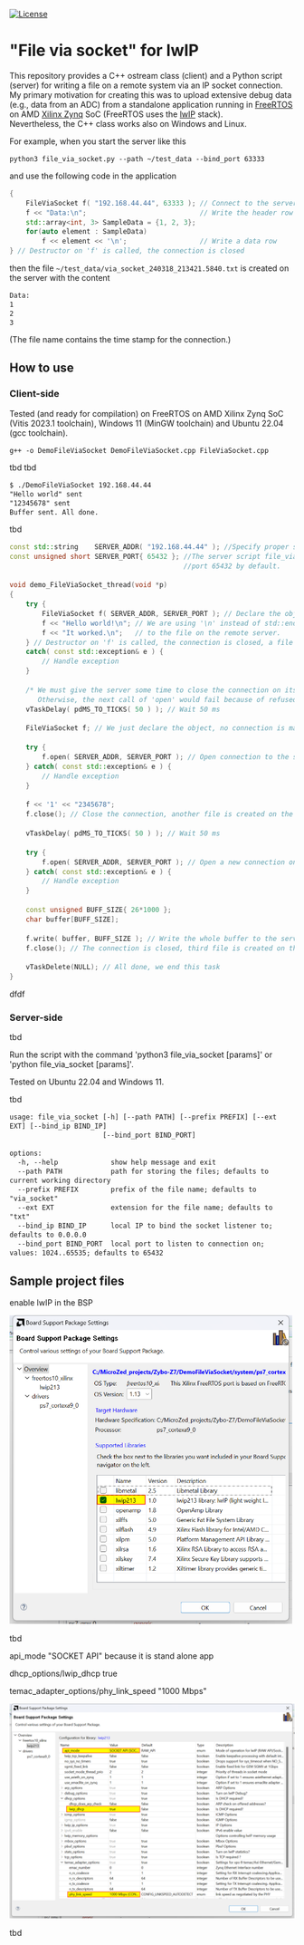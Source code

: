 [![License](https://img.shields.io/badge/License-BSD_2--Clause-orange.svg)](https://opensource.org/licenses/BSD-2-Clause)
# "File via socket" for lwIP
This repository provides a C++ ostream class (client) and a Python script (server) for writing a file on a remote system via an IP socket connection.  
My primary motivation for creating this was to upload extensive debug data (e.g., data from an ADC) from a standalone application running in [FreeRTOS](https://xilinx-wiki.atlassian.net/wiki/spaces/A/pages/18842141/FreeRTOS) on AMD [Xilinx Zynq](https://www.xilinx.com/products/silicon-devices/soc/zynq-7000.html) SoC (FreeRTOS uses the [lwIP](https://savannah.nongnu.org/projects/lwip/) stack).  
Nevertheless, the C++ class works also on Windows and Linux.

For example, when you start the server like this

```
python3 file_via_socket.py --path ~/test_data --bind_port 63333
```

and use the following code in the application

```c++
{
    FileViaSocket f( "192.168.44.44", 63333 ); // Connect to the server
    f << "Data:\n";                            // Write the header row
    std::array<int, 3> SampleData = {1, 2, 3};
    for(auto element : SampleData)
        f << element << '\n';                  // Write a data row
} // Destructor on 'f' is called, the connection is closed
```

then the file `~/test_data/via_socket_240318_213421.5840.txt` is created on the server with the content

```
Data:
1
2
3
```

(The file name contains the time stamp for the connection.)

## How to use

### Client-side

Tested (and ready for compilation) on FreeRTOS on AMD Xilinx Zynq SoC (Vitis 2023.1 toolchain),
Windows 11 (MinGW toolchain) and Ubuntu 22.04 (gcc toolchain).

```
g++ -o DemoFileViaSocket DemoFileViaSocket.cpp FileViaSocket.cpp
```

tbd tbd

```
$ ./DemoFileViaSocket 192.168.44.44
"Hello world" sent
"12345678" sent
Buffer sent. All done.
```

tbd

```c++
const std::string    SERVER_ADDR( "192.168.44.44" ); //Specify proper server address here
const unsigned short SERVER_PORT{ 65432 }; //The server script file_via_socket.py uses
                                           //port 65432 by default.

void demo_FileViaSocket_thread(void *p)
{
    try {
        FileViaSocket f( SERVER_ADDR, SERVER_PORT ); // Declare the object and open the connection
        f << "Hello world!\n"; // We are using '\n' instead of std::endl in order to control what is written
        f << "It worked.\n";   // to the file on the remote server.
    } // Destructor on 'f' is called, the connection is closed, a file is created on the server
    catch( const std::exception& e ) {
        // Handle exception
    }

    /* We must give the server some time to close the connection on its end.
       Otherwise, the next call of 'open' would fail because of refused connection. */
    vTaskDelay( pdMS_TO_TICKS( 50 ) ); // Wait 50 ms

    FileViaSocket f; // We just declare the object, no connection is made

    try {
        f.open( SERVER_ADDR, SERVER_PORT ); // Open connection to the server
    } catch( const std::exception& e ) {
        // Handle exception
    }

    f << '1' << "2345678";
    f.close(); // Close the connection, another file is created on the server

    vTaskDelay( pdMS_TO_TICKS( 50 ) ); // Wait 50 ms

    try {
        f.open( SERVER_ADDR, SERVER_PORT ); // Open a new connection on the same object
    } catch( const std::exception& e ) {
        // Handle exception
    }

    const unsigned BUFF_SIZE{ 26*1000 };
    char buffer[BUFF_SIZE];
    
    f.write( buffer, BUFF_SIZE ); // Write the whole buffer to the server
    f.close(); // The connection is closed, third file is created on the server

    vTaskDelete(NULL); // All done, we end this task
}
```

dfdf

### Server-side

tbd

Run the script with the command 'python3 file_via_socket [params]' or 'python file_via_socket [params]'.

Tested on Ubuntu 22.04 and Windows 11.

tbd

```
usage: file_via_socket [-h] [--path PATH] [--prefix PREFIX] [--ext EXT] [--bind_ip BIND_IP]
                       [--bind_port BIND_PORT]

options:
  -h, --help             show help message and exit
  --path PATH            path for storing the files; defaults to current working directory
  --prefix PREFIX        prefix of the file name; defaults to "via_socket"
  --ext EXT              extension for the file name; defaults to "txt"
  --bind_ip BIND_IP      local IP to bind the socket listener to; defaults to 0.0.0.0
  --bind_port BIND_PORT  local port to listen to connection on; values: 1024..65535; defaults to 65432
```

## Sample project files

enable lwIP in the BSP

[<img src="https://github.com/viktor-nikolov/lwIP-file-via-socket/blob/main/pictures/enable_lwIP.png?raw=true" title="" alt="" width="500">](https://github.com/viktor-nikolov/lwIP-file-via-socket/blob/main/pictures/enable_lwIP.png)

tbd

api_mode "SOCKET API" because it is stand alone app

dhcp_options/lwip_dhcp true

temac_adapter_options/phy_link_speed "1000 Mbps"

[<img src="https://github.com/viktor-nikolov/lwIP-file-via-socket/blob/main/pictures/lwIP_settings.png?raw=true" title="" alt="" width="650">](https://github.com/viktor-nikolov/lwIP-file-via-socket/blob/main/pictures/lwIP_settings.png)

tbd